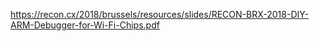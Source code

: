 https://recon.cx/2018/brussels/resources/slides/RECON-BRX-2018-DIY-ARM-Debugger-for-Wi-Fi-Chips.pdf
